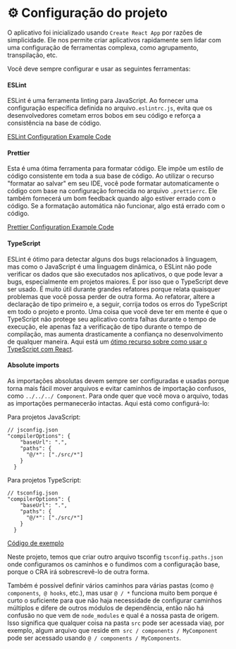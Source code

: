 # ⚙️ Configuração do projeto

O aplicativo foi inicializado usando `Create React App` por razões de simplicidade. Ele nos permite criar aplicativos rapidamente sem lidar com uma configuração de ferramentas complexa, como agrupamento, transpilação, etc.

Você deve sempre configurar e usar as seguintes ferramentas:

#### ESLint

ESLint é uma ferramenta linting para JavaScript. Ao fornecer uma configuração específica definida no arquivo`.eslintrc.js`, evita que os desenvolvedores cometam erros bobos em seu código e reforça a consistência na base de código.

[ESLint Configuration Example Code](../.eslintrc.js)

#### Prettier

Esta é uma ótima ferramenta para formatar código. Ele impõe um estilo de código consistente em toda a sua base de código. Ao utilizar o recurso "formatar ao salvar" em seu IDE, você pode formatar automaticamente o código com base na configuração fornecida no arquivo `.prettierrc`. Ele também fornecerá um bom feedback quando algo estiver errado com o código. Se a formatação automática não funcionar, algo está errado com o código.

[Prettier Configuration Example Code](../.prettierrc)

#### TypeScript

ESLint é ótimo para detectar alguns dos bugs relacionados à linguagem, mas como o JavaScript é uma linguagem dinâmica, o ESLint não pode verificar os dados que são executados nos aplicativos, o que pode levar a bugs, especialmente em projetos maiores. É por isso que o TypeScript deve ser usado. É muito útil durante grandes refatores porque relata quaisquer problemas que você possa perder de outra forma. Ao refatorar, altere a declaração de tipo primeiro e, a seguir, corrija todos os erros do TypeScript em todo o projeto e pronto. Uma coisa que você deve ter em mente é que o TypeScript não protege seu aplicativo contra falhas durante o tempo de execução, ele apenas faz a verificação de tipo durante o tempo de compilação, mas aumenta drasticamente a confiança no desenvolvimento de qualquer maneira. Aqui está um [ótimo recurso sobre como usar o TypeScript com React](https://react-typescript-cheatsheet.netlify.app/).

<!-- #### Husky

Husky é uma ferramenta para executar ganchos git. Use o Husky para executar suas validações de código antes de cada commit, garantindo assim que o código esteja na melhor forma possível em qualquer ponto do tempo e nenhum commit com defeito entre no repo. Ele pode executar linting, formatação de código e verificação de tipo, etc. antes de permitir o envio do código. Você pode verificar como configurá-lo [aqui](https://typicode.github.io/husky/#/?id=usage). -->

#### Absolute imports

As importações absolutas devem sempre ser configuradas e usadas porque torna mais fácil mover arquivos e evitar caminhos de importação confusos, como `../../../ Component`. Para onde quer que você mova o arquivo, todas as importações permanecerão intactas. Aqui está como configurá-lo:

Para projetos JavaScript:

```
// jsconfig.json
"compilerOptions": {
    "baseUrl": ".",
    "paths": {
      "@/*": ["./src/*"]
    }
  }
```

Para projetos TypeScript:

```
// tsconfig.json
"compilerOptions": {
    "baseUrl": ".",
    "paths": {
      "@/*": ["./src/*"]
    }
  }
```

[Código de exemplo](../tsconfig.paths.json)

Neste projeto, temos que criar outro arquivo tsconfig `tsconfig.paths.json` onde configuramos os caminhos e o fundimos com a configuração base, porque o CRA irá sobrescrevê-lo de outra forma.

Também é possível definir vários caminhos para várias pastas (como `@ components`,` @ hooks`, etc.), mas usar `@ / *` funciona muito bem porque é curto o suficiente para que não haja necessidade de configurar caminhos múltiplos e difere de outros módulos de dependência, então não há confusão no que vem de `node_modules` e qual é a nossa pasta de origem. Isso significa que qualquer coisa na pasta `src` pode ser acessada via`@`, por exemplo, algum arquivo que reside em` src / components / MyComponent` pode ser acessado usando `@ / components / MyComponents`.
